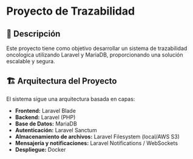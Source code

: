 # Proyecto de Trazabilidad

## 📌 Descripción
Este proyecto tiene como objetivo desarrollar un sistema de trazabilidad oncologica utilizando Laravel y MariaDB, proporcionando una solución escalable y segura.

## 🏗️ Arquitectura del Proyecto

El sistema sigue una arquitectura basada en capas:

- **Frontend:** Laravel Blade
- **Backend:** Laravel (PHP)
- **Base de Datos:** MariaDB
- **Autenticación:** Laravel Sanctum 
- **Almacenamiento de archivos:** Laravel Filesystem (local/AWS S3)
- **Mensajería y notificaciones:** Laravel Notifications / WebSockets
- **Despliegue:** Docker
